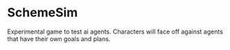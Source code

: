 # SchemeSim
Experimental game to test ai agents. Characters will face off against agents that have their own goals and plans.
